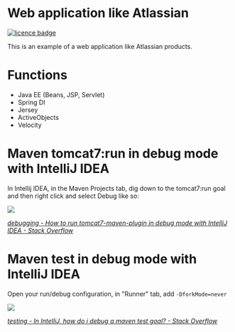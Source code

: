 Web application like Atlassian
=========================

[![licence badge]][licence]

This is an example of a web application like Atlassian products.

# Functions

  * Java EE (Beans, JSP, Servlet)
  * Spring DI
  * Jersey
  * ActiveObjects
  * Velocity

# Maven tomcat7:run in debug mode with IntelliJ IDEA

In Intellij IDEA, in the Maven Projects tab, dig down to the tomcat7:run goal and then right click and select Debug like so:

![](https://i.stack.imgur.com/gCajp.png)

<cite>[debugging - How to run tomcat7-maven-plugin in debug mode with IntelliJ IDEA - Stack Overflow](https://stackoverflow.com/questions/40703688/how-to-run-tomcat7-maven-plugin-in-debug-mode-with-intellij-idea)</cite>

# Maven test in debug mode with IntelliJ IDEA

Open your run/debug configuration, in "Runner" tab, add `-DforkMode=never`

![](https://i.stack.imgur.com/1eoAs.png)

<cite>[testing - In IntelliJ, how do i debug a maven test goal? - Stack Overflow](https://stackoverflow.com/questions/3784781/in-intellij-how-do-i-debug-a-maven-test-goal)</cite>

[licence]: <LICENSE>
[licence badge]: http://img.shields.io/badge/license-MIT-blue.svg?style=flat